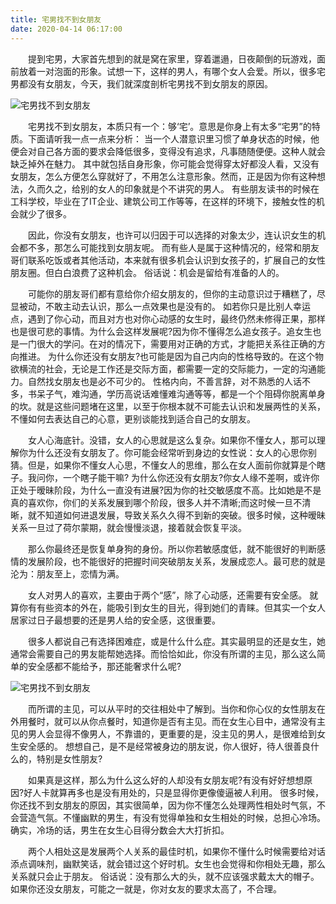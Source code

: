 ```yaml
---
title: 宅男找不到女朋友
date: 2020-04-14 06:17:00
---
```




　　提到宅男，大家首先想到的就是窝在家里，穿着邋遢，日夜颠倒的玩游戏，面前放着一对泡面的形象。试想一下，这样的男人，有哪个女人会爱。所以，很多宅男都没有女朋友，今天，我们就深度剖析宅男找不到女朋友的原因。

![宅男找不到女朋友](/img/494023bbf1596ec4733b0c61f247c788.jpg)

　　宅男找不到女朋友，本质只有一个：够‘宅’。意思是你身上有太多“宅男”的特质。下面请听我一点一点来分析： 当一个人潜意识里习惯了单身状态的时候，他便会对自己各方面的要求会降低很多，变得没有追求，凡事随随便便。这种人就会缺乏掉外在魅力。 其中就包括自身形象，你可能会觉得穿太好都没人看，又没有女朋友，怎么方便怎么穿就好了，不用怎么注意形象。然而，正是因为你有这种想法，久而久之，给别的女人的印象就是个不讲究的男人。 有些朋友读书的时候在工科学校，毕业在了IT企业、建筑公司工作等等，在这样的环境下，接触女性的机会就少了很多。

　　因此，你没有女朋友，也许可以归因于可以选择的对象太少，连认识女生的机会都不多，那怎么可能找到女朋友呢。 而有些人是属于这种情况的，经常和朋友哥们联系吃饭或者其他活动，本来就有很多机会认识到女孩子的，扩展自己的女性朋友圈。但白白浪费了这种机会。 俗话说：机会是留给有准备的人的。

　　可能你的朋友哥们都有意给你介绍女朋友的，但你的主动意识过于糟糕了，尽显被动，不敢主动去认识，那么一点效果也是没有的。 如若你只是比别人幸运点，遇到了你心动，而且对方也对你心动感的女生时，最终仍然未修得正果，那样也是很可悲的事情。为什么会这样发展呢?因为你不懂得怎么追女孩子。追女生也是一门很大的学问。在对的情况下，需要用对正确的方式，才能把关系往正确的方向推进。 为什么你还没有女朋友?也可能是因为自己内向的性格导致的。在这个物欲横流的社会，无论是工作还是交际方面，都需要一定的交际能力，一定的沟通能力。自然找女朋友也是必不可少的。 性格内向，不善言辞，对不熟悉的人话不多，书呆子气，难沟通，学历高说话难懂难沟通等等，都是一个个阻碍你脱离单身的坎。就是这些问题堵在这里，以至于你根本就不可能去认识和发展两性的关系，不懂如何去表达自己的心意，更别谈能找到适合自己的女朋友。

　　女人心海底针。没错，女人的心思就是这么复杂。如果你不懂女人，那可以理解你为什么还没有女朋友了。你可能会经常听到身边的女性说：女人的心思你别猜。但是，如果你不懂女人心思，不懂女人的思维，那么在女人面前你就算是个瞎子。我问你，一个瞎子能干嘛? 为什么你还没有女朋友?你女人缘不差啊，或许你正处于暧昧阶段，为什么一直没有进展?因为你的社交敏感度不高。比如她是不是真的喜欢你，你们的关系发展到哪个阶段，很多人并不清晰;而这时候一旦不清晰，就不知道如何进退发展，导致关系久久得不到新的突破。很多时候，这种暧昧关系一旦过了荷尔蒙期，就会慢慢淡退，接着就会恢复平淡。

　　那么你最终还是恢复单身狗的身份。所以你若敏感度低，就不能很好的判断感情的发展阶段，也不能很好的把握时间突破朋友关系，发展成恋人。最可悲的就是沦为：朋友至上，恋情为满。

　　女人对男人的喜欢，主要由于两个“感”，除了心动感，还需要有安全感。 就算你有有些资本的外在，能吸引到女生的目光，得到她们的青睐。但其实一个女人居家过日子最想要的还是男人给的安全感，这很重要。

　　很多人都说自己有选择困难症，或是什么什么症。其实最明显的还是女生，她通常会需要自己的男友能帮她选择。而恰恰如此，你没有所谓的主见，那么这么简单的安全感都不能给予，那还能奢求什么呢?

![宅男找不到女朋友](/img/6e5de492bfeacabd62e234414771d855.jpg)

　　而所谓的主见，可以从平时的交往相处中了解到。当你和你心仪的女性朋友在外用餐时，就可以从你点餐时，知道你是否有主见。而在女生心目中，通常没有主见的男人会显得不像男人，不靠谱的，更重要的是，没主见的男人，是很难给到女生安全感的。 想想自己，是不是经常被身边的朋友说，你人很好，待人很善良什么的，特别是女性朋友?

　　如果真是这样，那么为什么这么好的人却没有女朋友呢?有没有好好想想原因?好人卡就算再多也是没有用处的，只是显得你更像傻逼被人利用。 很多时候，你还找不到女朋友的原因，其实很简单，因为你不懂怎么处理两性相处时气氛，不会营造气氛。不懂幽默的男生，有没有觉得单独和女生相处的时候，总担心冷场。确实，冷场的话，男生在女生心目得分数会大大打折扣。

　　两个人相处这是发展两个人关系的最佳时机，如果你不懂什么时候需要给对话添点调味剂，幽默笑话，就会错过这个好时机。女生也会觉得和你相处无趣，那么关系就只会止于朋友。 俗话说：没有那么大的头，就不应该强求戴太大的帽子。如果你还没女朋友，可能之一就是，你对女友的要求太高了，不合理。